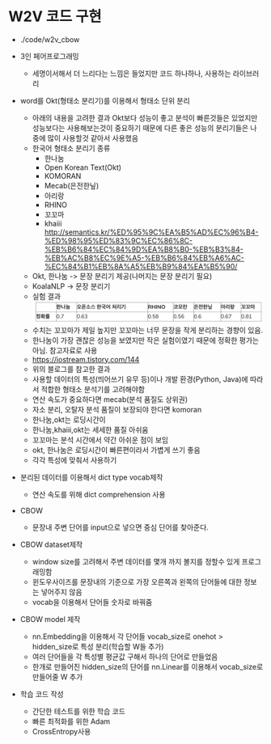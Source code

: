 # W2V 코드 구현
- ./code/w2v_cbow
- 3인 페어프로그래밍
    - 세명이서해서 더 느리다는 느낌은 들었지만 코드 하나하나, 사용하는 라이브러리
- word를 Okt(형태소 분리기)를 이용해서 형태소 단위 분리
    - 아래의 내용을 고려한 결과 Okt보다 성능이 좋고 분석이 빠른것들은 있었지만 성능보다는 사용해보는것이 중요하기 때문에 다른 좋은 성능의 분리기들은 나중에 많이 사용할것 같아서 사용했음
    - 한국어 형태소 분리기 종류
        - 한나눔
        - Open Korean Text(Okt)
        - KOMORAN
        - Mecab(은전한닢)
        - 아리랑
        - RHINO
        - 꼬꼬마
        - khaiii</br>
        <http://semantics.kr/%ED%95%9C%EA%B5%AD%EC%96%B4-%ED%98%95%ED%83%9C%EC%86%8C-%EB%B6%84%EC%84%9D%EA%B8%B0-%EB%B3%84-%EB%AC%B8%EC%9E%A5-%EB%B6%84%EB%A6%AC-%EC%84%B1%EB%8A%A5%EB%B9%84%EA%B5%90/>
    - Okt, 한나눔 -> 문장 분리기 제공(나머지는 문장 분리기 필요)
    - KoalaNLP -> 문장 분리기
    - 실험 결과 
        ![picture 1](images/476f247ea880a8818e3d911986e7dd4948be132aee0b922f43a0b97efc0d2def.png)  
    - 수치는 꼬꼬마가 제일 높지만 꼬꼬마는 너무 문장을 작게 분리하는 경향이 있음.
    - 한나눔이 가장 괜찮은 성능을 보였지만 작은 실험이였기 때문에 정확한 평가는 아님. 참고자료로 사용
    - <https://iostream.tistory.com/144>
    - 위의 블로그를 참고한 결과
    - 사용할 데이터의 특성(띄어쓰기 유무 등)이나 개발 환경(Python, Java)에 따라서 적합한 형태소 분석기를 고려해야함
    - 연산 속도가 중요하다면 mecab(분석 품질도 상위권)
    - 자소 분리, 오탈자 분석 품질이 보장되야 한다면 komoran
    - 한나눔,okt는 로딩시간이
    - 한나눔,khaiii,okt는 세세한 품질 아쉬움
    - 꼬꼬마는 분석 시간에서 약간 아쉬운 점이 보임
    - okt, 한나눔은 로딩시간이 빠른편이라서 가볍게 쓰기 좋음
    - 각각 특성에 맞춰서 사용하기
    
- 분리된 데이터를 이용해서 dict type vocab제작
    - 연산 속도를 위해 dict comprehension 사용
- CBOW
    - 문장내 주변 단어를 input으로 넣으면 중심 단어를 찾아준다.
- CBOW dataset제작
    - window size를 고려해서 주변 데이터를 몇개 까지 볼지를 정할수 있게 프로그래밍함
    - 윈도우사이즈를 문장내의 기준으로 가장 오른쪽과 왼쪽의 단어들에 대한 정보는 넣어주지 않음
    - vocab을 이용해서 단어들 숫자로 바꿔줌
- CBOW model 제작
    - nn.Embedding을 이용해서 각 단어들 vocab_size로 onehot > hidden_size로 특성 분리(학습할 W들 추가)
    - 여러 단어들을 각 특성별 평균값 구해서 하나의 단어로 만들었음
    - 한개로 만들어진 hidden_size의 단어를 nn.Linear를 이용해서 vocab_size로 만들어줄 W 추가
- 학습 코드 작성
    - 간단한 테스트를 위한 학습 코드
    - 빠른 최적화를 위한 Adam
    - CrossEntropy사용
